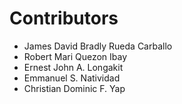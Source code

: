 # Contributors
* James David Bradly Rueda Carballo
* Robert Mari Quezon Ibay
* Ernest John A. Longakit
* Emmanuel S. Natividad
* Christian Dominic F. Yap
